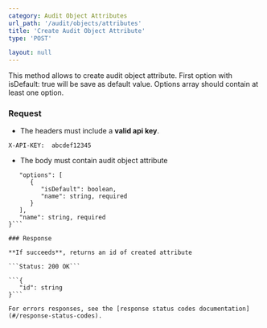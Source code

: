 ```yaml
---
category: Audit Object Attributes
url_path: '/audit/objects/attributes'
title: 'Create Audit Object Attribute'
type: 'POST'

layout: null
---
```


This method allows to create audit object attribute. First option with isDefault: true will be save as default value. Options array should contain at least one option.

### Request

* The headers must include a **valid api key**.

```X-API-KEY:  abcdef12345```

* The body must contain audit object attribute

```{
   "options": [
      {
         "isDefault": boolean,
         "name": string, required
      }
   ],
   "name": string, required
}```

### Response

**If succeeds**, returns an id of created attribute

```Status: 200 OK```

```{
   "id": string
}```

For errors responses, see the [response status codes documentation](#/response-status-codes).
